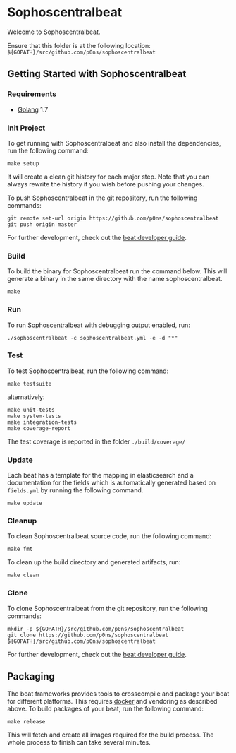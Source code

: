 # Sophoscentralbeat

Welcome to Sophoscentralbeat.

Ensure that this folder is at the following location:
`${GOPATH}/src/github.com/p0ns/sophoscentralbeat`

## Getting Started with Sophoscentralbeat

### Requirements

* [Golang](https://golang.org/dl/) 1.7

### Init Project
To get running with Sophoscentralbeat and also install the
dependencies, run the following command:

```
make setup
```

It will create a clean git history for each major step. Note that you can always rewrite the history if you wish before pushing your changes.

To push Sophoscentralbeat in the git repository, run the following commands:

```
git remote set-url origin https://github.com/p0ns/sophoscentralbeat
git push origin master
```

For further development, check out the [beat developer guide](https://www.elastic.co/guide/en/beats/libbeat/current/new-beat.html).

### Build

To build the binary for Sophoscentralbeat run the command below. This will generate a binary
in the same directory with the name sophoscentralbeat.

```
make
```


### Run

To run Sophoscentralbeat with debugging output enabled, run:

```
./sophoscentralbeat -c sophoscentralbeat.yml -e -d "*"
```


### Test

To test Sophoscentralbeat, run the following command:

```
make testsuite
```

alternatively:
```
make unit-tests
make system-tests
make integration-tests
make coverage-report
```

The test coverage is reported in the folder `./build/coverage/`

### Update

Each beat has a template for the mapping in elasticsearch and a documentation for the fields
which is automatically generated based on `fields.yml` by running the following command.

```
make update
```


### Cleanup

To clean  Sophoscentralbeat source code, run the following command:

```
make fmt
```

To clean up the build directory and generated artifacts, run:

```
make clean
```


### Clone

To clone Sophoscentralbeat from the git repository, run the following commands:

```
mkdir -p ${GOPATH}/src/github.com/p0ns/sophoscentralbeat
git clone https://github.com/p0ns/sophoscentralbeat ${GOPATH}/src/github.com/p0ns/sophoscentralbeat
```


For further development, check out the [beat developer guide](https://www.elastic.co/guide/en/beats/libbeat/current/new-beat.html).


## Packaging

The beat frameworks provides tools to crosscompile and package your beat for different platforms. This requires [docker](https://www.docker.com/) and vendoring as described above. To build packages of your beat, run the following command:

```
make release
```

This will fetch and create all images required for the build process. The whole process to finish can take several minutes.
